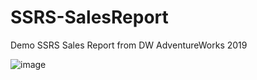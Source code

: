 # SSRS-SalesReport
Demo SSRS Sales Report from DW AdventureWorks 2019

![image](https://user-images.githubusercontent.com/71584401/201029658-e645f616-61cc-4730-966f-ecceb7a9d329.png)
